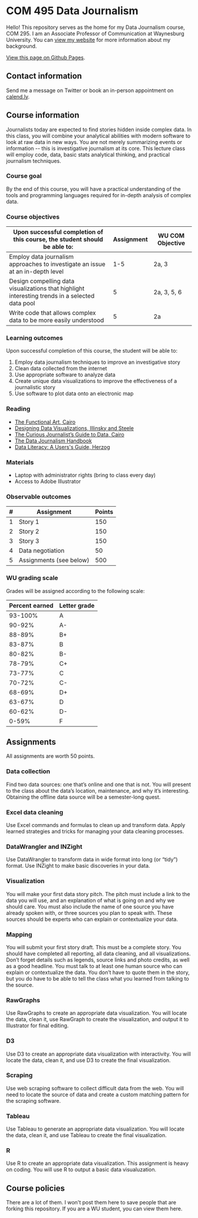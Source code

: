 # COM 495 Data Journalism

Hello! This repository serves as the home for my Data Journalism course, COM 295. I am an Associate Professor of Communication at Waynesburg University. You can [view my website](http://shr.mn) for more information about my background.

[View this page on Github Pages](https://shermandy.github.io/COM-495-Data-Journalism).

## Contact information

Send me a message on Twitter or book an in-person appointment on [calend.ly](https://calendly.com/drsherman).

## Course information

Journalists today are expected to find stories hidden inside complex data. In this class, you will combine your analytical abilities with modern software to look at raw data in new ways. You are not merely summarizing events or information -- this is investigative journalism at its core. This lecture class will employ code, data, basic stats analytical thinking, and practical journalism techniques.

### Course goal

By the end of this course, you will have a practical understanding of the tools and programming languages required for in-depth analysis of complex data.

### Course objectives

| Upon successful completion of this course, the student should be able to: | Assignment | WU COM Objective |
| --- | --- | --- |
| Employ data journalism approaches to investigate an issue at an in-depth level | 1-5 | 2a, 3 |
| Design compelling data visualizations that highlight interesting trends in a selected data pool | 5 | 2a, 3, 5, 6 |
| Write code that allows complex data to be more easily understood | 5 | 2a |

### Learning outcomes

Upon successful completion of this course, the student will be able to:

1. Employ data journalism techniques to improve an investigative story
2. Clean data collected from the internet
3. Use appropriate software to analyze data
4. Create unique data visualizations to improve the effectiveness of a journalistic story
5. Use software to plot data onto an electronic map

### Reading
* [The Functional Art, Cairo](http://a.co/hLatpV3)
* [Designing Data Visualizations, Illinsky and Steele](http://a.co/cu4QqLd)
* [The Curious Journalist’s Guide to Data, Cairo](https://www.cjr.org/tow_center_reports/the_curious_journalists_guide_to_data.php)
* [The Data Journalism Handbook](http://datajournalismhandbook.org/1.0/en/)
* [Data Literacy: A Users's Guide, Herzog](http://a.co/8XpbZDK)

### Materials
* Laptop with administrator rights (bring to class every day)
* Access to Adobe Illustrator

### Observable outcomes

| #   | Assignment              | Points |
| --- | --------------------- | ------ |
| 1   | Story 1                 | 150    |
| 2   | Story 2                 | 150    |
| 3   | Story 3                 | 150    |
| 4   | Data negotiation        | 50     |
| 5   | Assignments (see below) | 500    |

### WU grading scale

Grades will be assigned according to the following scale:

| Percent earned | Letter grade |
| -------------- | ------------ |
| 93-100%        | A            | 
| 90-92%         | A-           |
| 88-89%         | B+           |
| 83-87%         | B            |
| 80-82%         | B-           |
| 78-79%         | C+           |
| 73-77%         | C            |
| 70-72%         | C-           |
| 68-69%         | D+           |
| 63-67%         | D            |
| 60-62%         | D-           |
| 0-59%          | F            |

## Assignments

All assignments are worth 50 points.

### Data collection

Find two data sources: one that’s online and one that is not. You will present to the class about the data’s location, maintenance, and why it’s interesting. Obtaining the offline data source will be a semester-long quest.

### Excel data cleaning

Use Excel commands and formulas to clean up and transform data. Apply learned strategies and tricks for managing your data cleaning processes.

### DataWrangler and INZight

Use DataWrangler to transform data in wide format into long (or “tidy”) format. Use INZight to make basic discoveries in your data.

### Visualization

You will make your first data story pitch. The pitch must include a link to the data you will use, and an explanation of what is going on and why we should care. You must also include the name of one source you have already spoken with, or three sources you plan to speak with. These sources should be experts who can explain or contextualize your data.

### Mapping

You will submit your first story draft. This must be a complete story. You should have completed all reporting, all data cleaning, and all visualizations. Don’t forget details such as legends, source links and photo credits, as well as a good headline. You must talk to at least one human source who can explain or contextualize the data. You don’t have to quote them in the story, but you do have to be able to tell the class what you learned from talking to the source.

### RawGraphs

Use RawGraphs to create an appropriate data visualization. You will locate the data, clean it, use RawGraph to create the visualization, and output it to Illustrator for final editing.

### D3

Use D3 to create an appropriate data visualization with interactivity. You will locate the data, clean it, and use D3 to create the final visualization.

### Scraping

Use web scraping software to collect difficult data from the web. You will need to locate the source of data and create a custom matching pattern for the scraping software.

### Tableau
Use Tableau to generate an appropriate data visualization. You will locate the data, clean it, and use Tableau to create the final visualization.

### R

Use R to create an appropriate data visualization. This assignment is heavy on coding. You will use R to output a basic data visualuzation.

## Course policies

There are a lot of them. I won't post them here to save people that are forking this repository. If you are a WU student, you can view them here.
